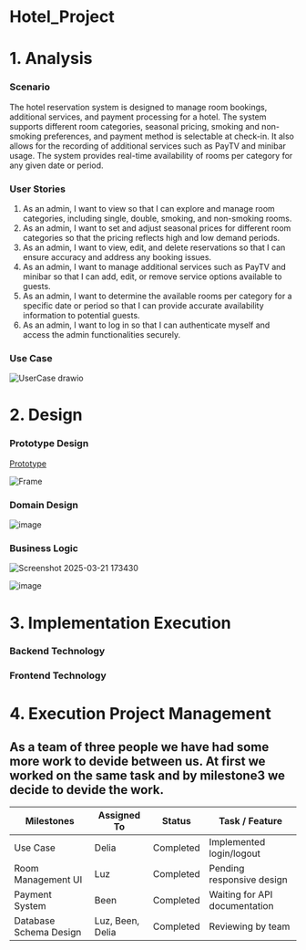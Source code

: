 # Hotel_Project

# 1. Analysis
### Scenario
The hotel reservation system is designed to manage room bookings, additional services, and payment processing for a hotel. The system supports different room categories, seasonal pricing, smoking and non-smoking preferences, and payment method is selectable at check-in. It also allows for the recording of additional services such as PayTV and minibar usage. The system provides real-time availability of rooms per category for any given date or period.

### User Stories
1.	As an admin, I want to view so that I can explore and manage room categories, including single, double, smoking, and non-smoking rooms.
2.	As an admin, I want to set and adjust seasonal prices for different room categories so that the pricing reflects high and low demand periods.
3.	As an admin, I want to view, edit, and delete reservations so that I can ensure accuracy and address any booking issues.
4.	As an admin, I want to manage additional services such as PayTV and minibar so that I can add, edit, or remove service options available to guests.
5.	As an admin, I want to determine the available rooms per category for a specific date or period so that I can provide accurate availability information to potential guests.
6.	As an admin, I want to log in so that I can authenticate myself and access the admin functionalities securely.

### Use Case
![UserCase drawio](https://github.com/user-attachments/assets/2342a8c6-fa59-468a-adc3-2c4526bef433)

# 2. Design 
### Prototype Design
[Prototype](https://www.canva.com/design/DAGg89feR5o/OUcY_-t1v___ChhVfp6hAA/edit?utm_content=DAGg89feR5o&utm_campaign=designshare&utm_medium=link2&utm_source=sharebutton)

![Frame](https://github.com/user-attachments/assets/50af5e0b-2a58-4674-894d-131cee3e482d)


### Domain Design

![image](https://github.com/user-attachments/assets/b3cf06d8-3eba-44b0-a5ae-631a8d6d8a54)

### Business Logic

![Screenshot 2025-03-21 173430](https://github.com/user-attachments/assets/58405ad2-8c41-4d81-b950-6707caae2b76)

![image](https://github.com/user-attachments/assets/0d1d7dcb-b06a-4494-8397-d253e85be39a)


# 3. Implementation Execution
### Backend Technology
### Frontend Technology

# 4. Execution Project Management
## As a team of three people we have had some more work to devide between us. At first we worked on the same task and by milestone3 we decide to devide the work.

|         Milestones      | Assigned To  | Status       |   Task / Feature               |
|-------------------------|--------------|--------------|--------------------------------|
|  Use Case               | Delia        |  Completed   | Implemented login/logout       |
| Room Management UI      | Luz          |  Completed   | Pending responsive design      |
| Payment System          | Been         |  Completed   | Waiting for API documentation  |
| Database Schema Design  | Luz, Been, Delia   |  Completed   | Reviewing by team               |
